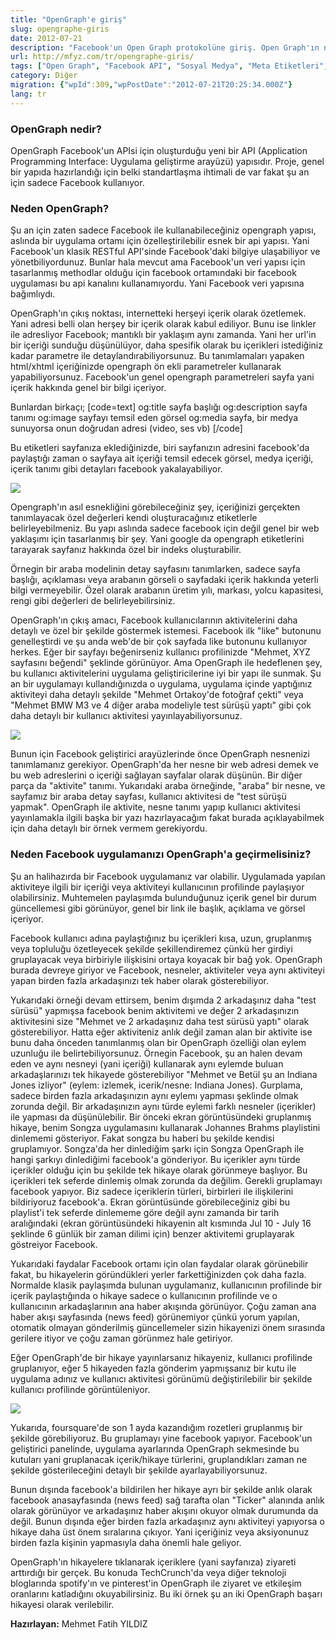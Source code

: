 ```yaml
---
title: "OpenGraph'e giriş"
slug: opengraphe-giris
date: 2012-07-21
description: "Facebook'un Open Graph protokolüne giriş. Open Graph'ın ne olduğu, neden kullanıldığı, nasıl çalıştığı (og: etiketleri) ve Facebook uygulamaları için sunduğu avantajlar (detaylı aktivite paylaşımı, gruplandırılmış hikayeler, artan görünürlük ve etkileşim) anlatılıyor."
url: http://mfyz.com/tr/opengraphe-giris/
tags: ["Open Graph", "Facebook API", "Sosyal Medya", "Meta Etiketleri", "og:tags", "Web Geliştirme", "Sosyal Paylaşım", "API Entegrasyonu"]
category: Diğer
migration: {"wpId":309,"wpPostDate":"2012-07-21T20:25:34.000Z"}
lang: tr
---
```


### OpenGraph nedir?

OpenGraph Facebook'un APIsi için oluşturduğu yeni bir API (Application Programming Interface: Uygulama geliştirme arayüzü) yapısıdır. Proje, genel bir yapıda hazırlandığı için belki standartlaşma ihtimali de var fakat şu an için sadece Facebook kullanıyor.

### Neden OpenGraph?

Şu an için zaten sadece Facebook ile kullanabileceğiniz opengraph yapısı, aslında bir uygulama ortamı için özelleştirilebilir esnek bir api yapısı. Yani Facebook'un klasik RESTful API'sinde Facebook'daki bilgiye ulaşabiliyor ve yönetbiliyordunuz. Bunlar hala mevcut ama Facebook'un veri yapısı için tasarlanmış methodlar olduğu için facebook ortamındaki bir facebook uygulaması bu api kanalını kullanamıyordu. Yani Facebook veri yapısına bağımlıydı.

OpenGraph'ın çıkış noktası, internetteki herşeyi içerik olarak özetlemek. Yani adresi belli olan herşey bir içerik olarak kabul ediliyor. Bunu ise linkler ile adresliyor Facebook; mantıklı bir yaklaşım aynı zamanda. Yani her url'in bir içeriği sunduğu düşünülüyor, daha spesifik olarak bu içerikleri istediğiniz kadar parametre ile detaylandırabiliyorsunuz. Bu tanımlamaları yapaken html/xhtml içeriğinizde opengraph ön ekli parametreler kullanarak yapabiliyorsunuz. Facebook'un genel opengraph parametreleri sayfa yani içerik hakkında genel bir bilgi içeriyor.

Bunlardan birkaçı; [code=text] og:title sayfa başlığı og:description sayfa tanımı og:image sayfayı temsil eden görsel og:media sayfa, bir medya sunuyorsa onun doğrudan adresi (video, ses vb) [/code]

Bu etiketleri sayfanıza eklediğinizde, biri sayfanızın adresini facebook'da paylaştığı zaman o sayfaya ait içeriği temsil edecek görsel, medya içeriği, içerik tanımı gibi detayları facebook yakalayabiliyor.

![](/images/archive/tr/2012/07/og-feed-story.gif)

Opengraph'ın asıl esnekliğini görebileceğiniz şey, içeriğinizi gerçekten tanımlayacak özel değerleri kendi oluşturacağınız etiketlerle belirleyebilmeniz. Bu yapı aslında sadece facebook için değil genel bir web yaklaşımı için tasarlanmış bir şey. Yani google da opengraph etiketlerini tarayarak sayfanız hakkında özel bir indeks oluşturabilir.

Örnegin bir araba modelinin detay sayfasını tanımlarken, sadece sayfa başlığı, açıklaması veya arabanın görseli o sayfadaki içerik hakkında yeterli bilgi vermeyebilir. Özel olarak arabanın üretim yılı, markası, yolcu kapasitesi, rengi gibi değerleri de belirleyebilirsiniz.

OpenGraph'ın çıkış amacı, Facebook kullanıcılarının aktivitelerini daha detaylı ve özel bir şekilde göstermek istemesi. Facebook ilk "like" butonunu genelleştirdi ve şu anda web'de bir çok sayfada like butonunu kullanıyor herkes. Eğer bir sayfayı beğenirseniz kullanıcı profilinizde "Mehmet, XYZ sayfasını beğendi" şeklinde görünüyor. Ama OpenGraph ile hedeflenen şey, bu kullanıcı aktivitelerini uygulama geliştiricilerine iyi bir yapı ile sunmak. Şu an bir uygulamayı kullandığınızda o uygulama, uygulama içinde yaptığınız aktiviteyi daha detaylı şekilde "Mehmet Ortakoy'de fotoğraf çekti" veya "Mehmet BMW M3 ve 4 diğer araba modeliyle test sürüşü yaptı" gibi çok daha detaylı bir kullanıcı aktivitesi yayınlayabiliyorsunuz.

![](/images/archive/tr/2012/07/grouped-stories.gif)

Bunun için Facebook geliştirici arayüzlerinde önce OpenGraph nesnenizi tanımlamanız gerekiyor. OpenGraph'da her nesne bir web adresi demek ve bu web adreslerini o içeriği sağlayan sayfalar olarak düşünün. Bir diğer parça da "aktivite" tanımı. Yukarıdaki araba örneğinde, "araba" bir nesne, ve sayfamız bir araba detay sayfası, kullanıcı aktivitesi de "test sürüşü yapmak". OpenGraph ile aktivite, nesne tanımı yapıp kullanıcı aktivitesi yayınlamakla ilgili başka bir yazı hazırlayacağım fakat burada açıklayabilmek için daha detaylı bir örnek vermem gerekiyordu.

### Neden Facebook uygulamanızı OpenGraph'a geçirmelisiniz?

Şu an halihazırda bir Facebook uygulamanız var olabilir. Uygulamada yapılan aktiviteye ilgili bir içeriği veya aktiviteyi kullanıcının profilinde paylaşıyor olabilirsiniz. Muhtemelen paylaşımda bulunduğunuz içerik genel bir durum güncellemesi gibi görünüyor, genel bir link ile başlık, açıklama ve görsel içeriyor.

Facebook kullanıcı adına paylaştığınız bu içerikleri kısa, uzun, gruplanmış veya topluluğu özetleyecek şekilde şekillendiremez çünkü her girdiyi gruplayacak veya birbiriyle ilişkisini ortaya koyacak bir bağ yok. OpenGraph burada devreye giriyor ve Facebook, nesneler, aktiviteler veya aynı aktiviteyi yapan birden fazla arkadaşınızı tek haber olarak gösterebiliyor.

Yukarıdaki örneği devam ettirsem, benim dışımda 2 arkadaşınız daha "test sürüsü" yapmışsa facebook benim aktivitemi ve değer 2 arkadaşınızın aktivitesini size "Mehmet ve 2 arkadaşınız daha test sürüsü yaptı" olarak gösterebiliyor. Hatta eğer aktiviteniz anlık değil zaman alan bir aktivite ise bunu daha önceden tanımlanmış olan bir OpenGraph özelliği olan eylem uzunluğu ile belirtebiliyorsunuz. Örnegin Facebook, şu an halen devam eden ve aynı nesneyi (yani içeriği) kullanarak aynı eylemde buluan arkadaşlarınızı tek hikayede gösterebiliyor "Mehmet ve Betül şu an Indiana Jones izliyor" (eylem: izlemek, icerik/nesne: Indiana Jones). Gurplama, sadece birden fazla arkadaşınızın aynı eylemı yapması şeklinde olmak zorunda değil. Bir arkadaşınızın aynı türde eylemi farklı nesneler (içerikler) ile yapması da düşünülebilir. Bir önceki ekran görüntüsündeki gruplanmış hikaye, benim Songza uygulamasını kullanarak Johannes Brahms playlistini dinlememi gösteriyor. Fakat songza bu haberi bu şekilde kendisi gruplamıyor. Songza'da her dinlediğim şarkı için Songza OpenGraph ile hangi şarkıyı dinlediğimi facebook'a gönderiyor. Bu içerikler aynı türde içerikler olduğu için bu şekilde tek hikaye olarak görünmeye başlıyor. Bu içerikleri tek seferde dinlemiş olmak zorunda da değilim. Gerekli gruplamayı facebook yapıyor. Biz sadece içeriklerin türleri, birbirleri ile ilişkilerini bildiriyoruz facebook'a. Ekran görüntüsünde görebileceğiniz gibi bu playlist'i tek seferde dinlememe göre değil aynı zamanda bir tarih aralığındaki (ekran görüntüsündeki hikayenin alt kısmında Jul 10 - July 16 şeklinde 6 günlük bir zaman dilimi için) benzer aktivitemi gruplayarak göstreiyor Facebook.

Yukarıdaki faydalar Facebook ortamı için olan faydalar olarak görünebilir fakat, bu hikayelerin göründükleri yerler farkettiğinizden çok daha fazla. Normalde klasik paylaşımda bulunan uygulamanız, kullanıcının profilinde bir içerik paylaştığında o hikaye sadece o kullanıcının profilinde ve o kullanıcının arkadaşlarının ana haber akışında görünüyor. Çoğu zaman ana haber akışı sayfasında (news feed) görünemiyor çünkü yorum yapılan, otomatik olmayan gönderilmiş güncellemeler sizin hikayenizi önem sırasında gerilere itiyor ve çoğu zaman görünmez hale getiriyor.

Eğer OpenGraph'de bir hikaye yayınlarsanız hikayeniz, kullanıcı profilinde gruplanıyor, eğer 5 hikayeden fazla gönderim yapmışsanız bir kutu ile uygulama adınız ve kullanıcı aktivitesi görünümü değiştirilebilir bir şekilde kullanıcı profilinde görüntüleniyor.

![](/images/archive/tr/2012/07/badges.gif)

Yukarıda, foursquare'de son 1 ayda kazandığım rozetleri gruplanmış bir şekilde görebiliyoruz. Bu gruplamayı yine facebook yapıyor. Facebook'un geliştirici panelinde, uygulama ayarlarında OpenGraph sekmesinde bu kutuları yani gruplanacak içerik/hikaye türlerini, gruplandıkları zaman ne şekilde gösterileceğini detaylı bir şekilde ayarlayabiliyorsunuz.

Bunun dışında facebook'a bildirilen her hikaye ayrı bir şekilde anlık olarak facebook anasayfasında (news feed) sağ tarafta olan "Ticker" alanında anlık olarak görünüyor ve arkadaşınız haber akışını okuyor olmak durumunda da değil. Bunun dışında eğer birden fazla arkadaşınız aynı aktiviteyi yapıyorsa o hikaye daha üst önem sıralarına çıkıyor. Yani içeriğiniz veya aksiyonunuz birden fazla kişinin yapmasıyla daha önemli hale geliyor.

OpenGraph'ın hikayelere tıklanarak içeriklere (yani sayfanıza) ziyareti arttırdığı bir gerçek. Bu konuda TechCrunch'da veya diğer teknoloji bloglarında spotify'ın ve pinterest'in OpenGraph ile ziyaret ve etkileşim oranlarını katladığını okuyabilirsiniz. Bu iki örnek şu an iki OpenGraph başarı hikayesi olarak verilebilir.

**Hazırlayan:** Mehmet Fatih YILDIZ